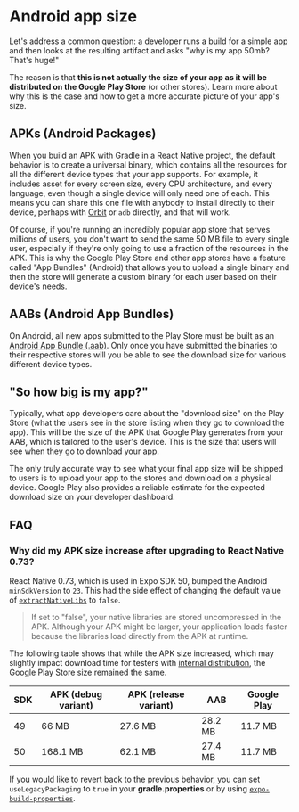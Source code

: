 # Android app size

Let's address a common question: a developer runs a build for a simple app and then looks at the resulting artifact and asks "why is my app 50mb? That's huge!"

The reason is that **this is not actually the size of your app as it will be distributed on the Google Play Store** (or other stores). Learn more about why this is the case and how to get a more accurate picture of your app's size.

## APKs (Android Packages)

When you build an APK with Gradle in a React Native project, the default behavior is to create a universal binary, which contains all the resources for all the different device types that your app supports. For example, it includes asset for every screen size, every CPU architecture, and every language, even though a single device will only need one of each. This means you can share this one file with anybody to install directly to their device, perhaps with [Orbit](https://expo.dev/orbit) or `adb` directly, and that will work.

Of course, if you're running an incredibly popular app store that serves millions of users, you don't want to send the same 50 MB file to every single user, especially if they're only going to use a fraction of the resources in the APK. This is why the Google Play Store and other app stores have a feature called "App Bundles" (Android) that allows you to upload a single binary and then the store will generate a custom binary for each user based on their device's needs.

## AABs (Android App Bundles)

On Android, all new apps submitted to the Play Store must be built as an [Android App Bundle (.aab)](https://developer.android.com/platform/technology/app-bundle). Only once you have submitted the binaries to their respective stores will you be able to see the download size for various different device types.

## "So how big is my app?"

Typically, what app developers care about the "download size" on the Play Store (what the users see in the store listing when they go to download the app). This will be the size of the APK that Google Play generates from your AAB, which is tailored to the user's device. This is the size that users will see when they go to download your app.

The only truly accurate way to see what your final app size will be shipped to users is to upload your app to the stores and download on a physical device. Google Play also provides a reliable estimate for the expected download size on your developer dashboard.

## FAQ

### Why did my APK size increase after upgrading to React Native 0.73?

React Native 0.73, which is used in Expo SDK 50, bumped the Android `minSdkVersion` to `23`. This had the side effect of changing the default value of [`extractNativeLibs`](https://developer.android.com/guide/topics/manifest/application-element#extractNativeLibs`) to `false`.

> If set to "false", your native libraries are stored uncompressed in the APK. Although your APK might be larger, your application loads faster because the libraries load directly from the APK at runtime.

The following table shows that while the APK size increased, which may slightly impact download time for testers with [internal distribution](https://docs.expo.dev/build/internal-distribution/), the Google Play Store size remained the same.

| SDK | APK (debug variant) | APK (release variant) | AAB     | Google Play |
|-----|---------------------|-----------------------|---------|-------------|
| 49  | 66 MB               | 27.6 MB               | 28.2 MB | 11.7 MB     |
| 50  | 168.1 MB            | 62.1 MB               | 27.4 MB | 11.7 MB     |

If you would like to revert back to the previous behavior, you can set `useLegacyPackaging` to `true` in your **gradle.properties** or by using [`expo-build-properties`](https://docs.expo.dev/versions/latest/sdk/build-properties/).
